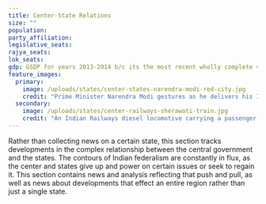 ```yaml
---
title: Center-State Relations
size: ""
population: 
party_affiliation: 
legislative_seats: 
rajya_seats: 
lok_seats: 
gdp: GSDP for years 2013-2014 b/c its the most recent wholly complete version
feature_images:
  primary:
    image: /uploads/states/center-states-narendra-modi-red-city.jpg
    credit: "Prime Minister Narendra Modi gestures as he delivers his Independence Day speech from The Red Fort in New Delhi on August 15, 2015. (PRAKASH SINGH/AFP/Getty Images)"
  secondary:
    image: /uploads/states/center-railways-sherawati-train.jpg
    credit: "An Indian Railways diesel locomotive carrying a passenger train on Sherawati bridge near Honnawar in Karnataka. (PRAKASH SINGH/AFP/Getty Images)"
---
```


Rather than collecting news on a certain state, this section tracks developments in the complex relationship between the central government and the states. The contours of Indian federalism are constantly in flux, as the center and states give up and power on certain issues or seek to regain it. This section contains news and analysis reflecting that push and pull, as well as news about developments that effect an entire region rather than just a single state. 
